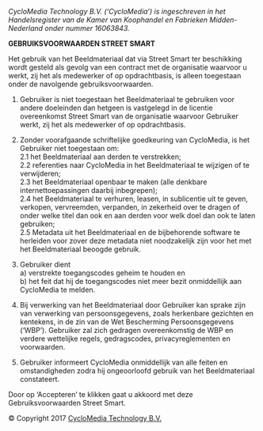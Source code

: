 _CycloMedia Technology B.V. (‘CycloMedia’) is ingeschreven in het Handelsregister van de Kamer van Koophandel en Fabrieken Midden-Nederland onder nummer 16063843._

**GEBRUIKSVOORWAARDEN STREET SMART**

Het gebruik van het Beeldmateriaal dat via Street Smart ter beschikking wordt gesteld als gevolg van een contract met de organisatie waarvoor u werkt, zij het als medewerker of op opdrachtbasis, is alleen toegestaan onder de navolgende gebruiksvoorwaarden.

1.  Gebruiker is niet toegestaan het Beeldmateriaal te gebruiken voor andere doeleinden dan hetgeen is vastgelegd in de licentie overeenkomst Street Smart van de organisatie waarvoor Gebruiker werkt, zij het als medewerker of op opdrachtbasis.

2.  Zonder voorafgaande schriftelijke goedkeuring van CycloMedia, is het Gebruiker niet toegestaan om:  
    2.1 het Beeldmateriaal aan derden te verstrekken;  
    2.2 referenties naar CycloMedia in het Beeldmateriaal te wijzigen of te verwijderen;  
    2.3 het Beeldmateriaal openbaar te maken (alle denkbare internettoepassingen daarbij inbegrepen);  
    2.4 het Beeldmateriaal te verhuren, leasen, in sublicentie uit te geven, verkopen, vervreemden, verpanden, in zekerheid over te dragen of onder welke titel dan ook en aan derden voor welk doel dan ook te laten gebruiken;  
    2.5 Metadata uit het Beeldmateriaal en de bijbehorende software te herleiden voor zover deze metadata niet noodzakelijk zijn voor het met het Beeldmateriaal beoogde gebruik.

3.  Gebruiker dient  
    a)  verstrekte toegangscodes geheim te houden en  
    b)  het feit dat hij de toegangscodes niet meer bezit onmiddellijk aan CycloMedia te melden.

4.  Bij verwerking van het Beeldmateriaal door Gebruiker kan sprake zijn van verwerking van persoonsgegevens, zoals herkenbare gezichten en kentekens, in de zin van de Wet Bescherming Persoonsgegevens (‘WBP’). Gebruiker
zal zich gedragen overeenkomstig de WBP en verdere wettelijke regels, gedragscodes, privacyreglementen en voorwaarden.

5.  Gebruiker informeert CycloMedia onmiddellijk van alle feiten en omstandigheden zodra hij ongeoorloofd gebruik van het Beeldmateriaal constateert.

Door op ‘Accepteren’ te klikken gaat u akkoord met deze Gebruiksvoorwaarden Street Smart.

© Copyright 2017 [CycloMedia Technology B.V.](https://www.cyclomedia.com/nl)
